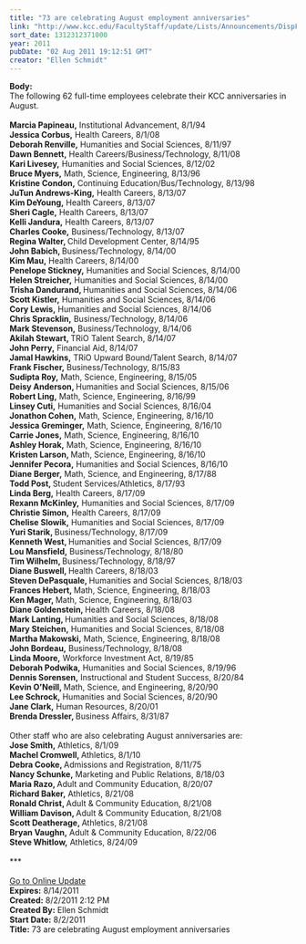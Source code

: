 ```yaml
---
title: "73 are celebrating August employment anniversaries"
link: "http://www.kcc.edu/FacultyStaff/update/Lists/Announcements/DispForm.aspx?ID=393"
sort_date: 1312312371000
year: 2011
pubDate: "02 Aug 2011 19:12:51 GMT"
creator: "Ellen Schmidt"
---
```


<div><b>Body:</b> <div class="ExternalClass75A6EDA077C049B4B315760C2774CE17">
<div>The following 62 full-time employees celebrate their KCC anniversaries in August.</div>
<div> </div>
<div><strong>Marcia Papineau,</strong> Institutional Advancement, 8/1/94<br /><strong>Jessica Corbus,</strong> Health Careers, 8/1/08<br /><strong>Deborah Renville,</strong> Humanities and Social Sciences, 8/11/97<br /><strong>Dawn Bennett,</strong> Health Careers/Business/Technology, 8/11/08<br /><strong>Kari Livesey,</strong> Humanities and Social Sciences, 8/12/02<br /><strong>Bruce Myers,</strong> Math, Science, Engineering, 8/13/96<br /><strong>Kristine Condon,</strong> Continuing Education/Bus/Technology, 8/13/98<br /><strong>JuTun Andrews-King,</strong> Health Careers, 8/13/07<br /><strong>Kim DeYoung,</strong> Health Careers, 8/13/07<br /><strong>Sheri Cagle,</strong> Health Careers, 8/13/07<br /><strong>Kelli Jandura,</strong> Health Careers, 8/13/07<br /><strong>Charles Cooke,</strong> Business/Technology, 8/13/07<br /><strong>Regina Walter, </strong>Child Development Center, 8/14/95<br /><strong>John Babich, </strong>Business/Technology, 8/14/00<br /><strong>Kim Mau,</strong> Health Careers, 8/14/00<br /><strong>Penelope Stickney,</strong> Humanities and Social Sciences, 8/14/00<br /><strong>Helen Streicher,</strong> Humanities and Social Sciences, 8/14/00<br /><strong>Trisha Dandurand, </strong>Humanities and Social Sciences, 8/14/06<br /><strong>Scott Kistler,</strong> Humanities and Social Sciences, 8/14/06<br /><strong>Cory Lewis,</strong> Humanities and Social Sciences, 8/14/06<br /><strong>Chris Spracklin,</strong> Business/Technology, 8/14/06<br /><strong>Mark Stevenson,</strong> Business/Technology, 8/14/06<br /><strong>Akilah Stewart, </strong>TRiO Talent Search, 8/14/07<br /><strong>John Perry,</strong> Financial Aid, 8/14/07<br /><strong>Jamal Hawkins,</strong> TRiO Upward Bound/Talent Search, 8/14/07<br /><strong>Frank Fischer,</strong> Business/Technology, 8/15/83<br /><strong>Sudipta Roy,</strong> Math, Science, Engineering, 8/15/05<br /><strong>Deisy Anderson, </strong>Humanities and Social Sciences, 8/15/06<br /><strong>Robert Ling,</strong> Math, Science, Engineering, 8/16/99<br /><strong>Linsey Cuti,</strong> Humanities and Social Sciences, 8/16/04<br /><strong>Jonathon Cohen,</strong> Math, Science, Engineering, 8/16/10<br /><strong>Jessica Greminger,</strong> Math, Science, Engineering, 8/16/10<br /><strong>Carrie Jones,</strong> Math, Science, Engineering, 8/16/10<br /><strong>Ashley Horak,</strong> Math, Science, Engineering, 8/16/10<br /><strong>Kristen Larson, </strong>Math, Science, Engineering, 8/16/10<br /><strong>Jennifer Pecora,</strong> Humanities and Social Sciences, 8/16/10<br /><strong>Diane Berger,</strong> Math, Science, and Engineering, 8/17/88<br /><strong>Todd Post, </strong>Student Services/Athletics, 8/17/93<br /><strong>Linda Berg,</strong> Health Careers, 8/17/09<br /><strong>Rexann McKinley,</strong> Humanities and Social Sciences, 8/17/09<br /><strong>Christie Simon,</strong> Health Careers, 8/17/09<br /><strong>Chelise Slowik,</strong> Humanities and Social Sciences, 8/17/09<br /><strong>Yuri Starik, </strong>Business/Technology, 8/17/09<br /><strong>Kenneth West, </strong>Humanities and Social Sciences, 8/17/09<br /><strong>Lou Mansfield,</strong> Business/Technology, 8/18/80<br /><strong>Tim Wilhelm, </strong>Business/Technology, 8/18/97<br /><strong>Diane Buswell, </strong>Health Careers, 8/18/03<br /><strong>Steven DePasquale, </strong>Humanities and Social Sciences, 8/18/03<br /><strong>Frances Hebert, </strong>Math, Science, Engineering, 8/18/03<br /><strong>Ken Mager, </strong>Math, Science, Engineering, 8/18/03<br /><strong>Diane Goldenstein, </strong>Health Careers, 8/18/08<br /><strong>Mark Lanting, </strong>Humanities and Social Sciences, 8/18/08<br /><strong>Mary Steichen,</strong> Humanities and Social Sciences, 8/18/08<br /><strong>Martha Makowski,</strong> Math, Science, Engineering, 8/18/08<br /><strong>John Bordeau,</strong> Business/Technology, 8/18/08<br /><strong>Linda Moore,</strong> Workforce Investment Act, 8/19/85<br /><strong>Deborah Podwika,</strong> Humanities and Social Sciences, 8/19/96<br /><strong>Dennis Sorensen,</strong> Instructional and Student Success, 8/20/84<br /><strong>Kevin O’Neill, </strong>Math, Science, and Engineering, 8/20/90<br /><strong>Lee Schrock,</strong> Humanities and Social Sciences, 8/20/90<br /><strong>Jane Clark,</strong> Human Resources, 8/20/01<br /><strong>Brenda Dressler, </strong>Business Affairs, 8/31/87</div>
<div> </div>
<div>Other staff who are also celebrating August anniversaries are:<br /><strong>Jose Smith,</strong> Athletics, 8/1/09<br /><strong>Machel Cromwell, </strong>Athletics, 8/1/10<br /><strong>Debra Cooke, </strong>Admissions and Registration, 8/11/75<br /><strong>Nancy Schunke,</strong> Marketing and Public Relations, 8/18/03<br /><strong>Maria Razo, </strong>Adult and Community Education, 8/20/07<br /><strong>Richard Baker,</strong> Athletics, 8/21/08<br /><strong>Ronald Christ, </strong>Adult &amp; Community Education, 8/21/08<br /><strong>William Davison, </strong>Adult &amp; Community Education, 8/21/08<br /><strong>Scott Deatherage, </strong>Athletics, 8/21/08<br /><strong>Bryan Vaughn,</strong> Adult &amp; Community Education, 8/22/06<br /><strong>Steve Whitlow,</strong> Athletics, 8/24/09</div>
<div> </div>
<div>***</div>
<div> </div>
<div><a href="/FacultyStaff/update/Pages/dailyupdate.aspx">Go to Online Update</a></div></div></div>
<div><b>Expires:</b> 8/14/2011</div>
<div><b>Created:</b> 8/2/2011 2:12 PM</div>
<div><b>Created By:</b> Ellen Schmidt</div>
<div><b>Start Date:</b> 8/2/2011</div>
<div><b>Title:</b> 73 are celebrating August employment anniversaries</div>

